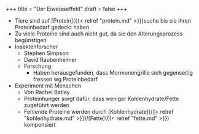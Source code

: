 +++
title = "Der Eiweisseffekt"
draft = false
+++

-   Tiere sind auf [Protein]({{< relref "protein.md" >}})suche bis sie ihren Proteinbedarf gedeckt haben
-   Zu viele Proteine sind auch nicht gut, da sie den Alterungsprozess begünstigen
-   Insektenforscher
    -   Stephen Simpson
    -   David Raubenheimer
    -   Forschung
        -   Haben herausgefunden, dass Mormonengrille sich gegenseitig fressen wg Proteinbedarf
-   Experiment mit Menschen
    -   Von Rachel Batley
    -   Proteinhunger sorgt dafür, dass weniger Kohlenhydrate/Fette zugeführt werden
    -   Fehlende Proteine werden durch [Kohlenhydrate]({{< relref "kohlenhydrate.md" >}})/[Fette]({{< relref "fette.md" >}}) kompensiert